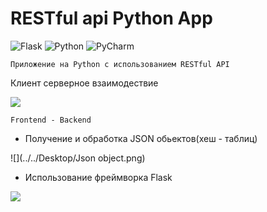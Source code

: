 # RESTful api Python App

![Flask](https://img.shields.io/badge/flask-%23000.svg?style=for-the-badge&logo=flask&logoColor=white)
![Python](https://img.shields.io/badge/python-3670A0?style=for-the-badge&logo=python&logoColor=ffdd54)
![PyCharm](https://img.shields.io/badge/pycharm-143?style=for-the-badge&logo=pycharm&logoColor=black&color=black&labelColor=green)

    Приложение на Python с использованием RESTful API

Клиент серверное взаимодествие

![](../../Desktop/can-server-and-client-both-use-a-certificate-with-the-same-cn.png)

    Frontend - Backend



- Получение и обработка JSON обьектов(хеш - таблиц)

![](../../Desktop/Json object.png)

- Использование фреймворка Flask


![](../../Desktop/Flask.png)